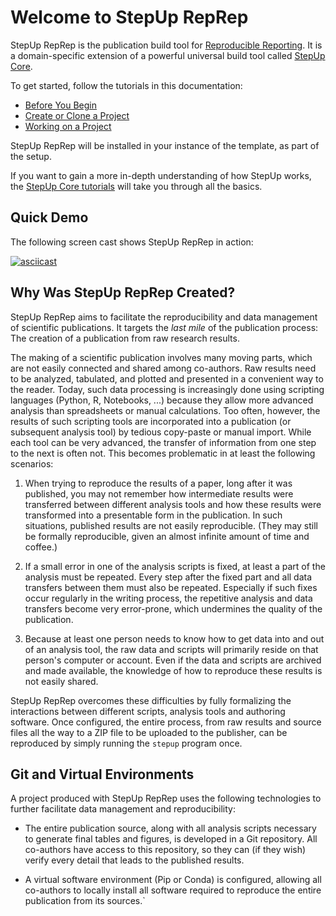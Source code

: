 # Welcome to StepUp RepRep

StepUp RepRep is the publication build tool for [Reproducible Reporting](https://github.com/reproducible-reporting).
It is a domain-specific extension of a powerful universal build tool called [StepUp Core](https://reproducible-reporting.github.io/stepup-core/).

To get started, follow the tutorials in this documentation:

- [Before You Begin](tutorials/before_you_begin.md)
- [Create or Clone a Project](tutorials/create_or_clone_a_project.md)
- [Working on a Project](tutorials/working_on_a_project.md)

StepUp RepRep will be installed in your instance of the template, as part of the setup.

If you want to gain a more in-depth understanding of how StepUp works, the [StepUp Core tutorials](https://reproducible-reporting.github.io/stepup-core/getting_started/introduction/) will take you through all the basics.


## Quick Demo

The following screen cast shows StepUp RepRep in action:

[![asciicast](https://asciinema.org/a/656515.svg)](https://asciinema.org/a/656515)

## Why Was StepUp RepRep Created?

StepUp RepRep aims to facilitate the reproducibility and data management of scientific publications.
It targets the *last mile* of the publication process:
The creation of a publication from raw research results.

The making of a scientific publication involves many moving parts, which are not easily connected and shared among co-authors.
Raw results need to be analyzed, tabulated, and plotted and presented in a convenient way to the reader.
Today, such data processing is increasingly done using scripting languages (Python, R, Notebooks, ...) because they allow more advanced analysis than spreadsheets or manual calculations.
Too often, however, the results of such scripting tools are incorporated into a publication (or subsequent analysis tool) by tedious copy-paste or manual import.
While each tool can be very advanced, the transfer of information from one step to the next is often not.
This becomes problematic in at least the following scenarios:

1. When trying to reproduce the results of a paper, long after it was published,
   you may not remember how intermediate results were transferred between different analysis tools
   and how these results were transformed into a presentable form in the publication.
   In such situations, published results are not easily reproducible.
   (They may still be formally reproducible, given an almost infinite amount of time and coffee.)

2. If a small error in one of the analysis scripts is fixed,
   at least a part of the analysis must be repeated.
   Every step after the fixed part and all data transfers between them must also be repeated.
   Especially if such fixes occur regularly in the writing process,
   the repetitive analysis and data transfers become very error-prone,
   which undermines the quality of the publication.

3. Because at least one person needs to know how to get data into and out of an analysis tool,
   the raw data and scripts will primarily reside on that person's computer or account.
   Even if the data and scripts are archived and made available,
   the knowledge of how to reproduce these results is not easily shared.

StepUp RepRep overcomes these difficulties by fully formalizing the interactions between different scripts, analysis tools and authoring software.
Once configured, the entire process, from raw results and source files all the way to a ZIP file to be uploaded to the publisher, can be reproduced by simply running the `stepup` program once.


## Git and Virtual Environments

A project produced with StepUp RepRep uses the following technologies
to further facilitate data management and reproducibility:

- The entire publication source,
  along with all analysis scripts necessary to generate final tables and figures,
  is developed in a Git repository.
  All co-authors have access to this repository,
  so they can (if they wish) verify every detail that leads to the published results.

- A virtual software environment (Pip or Conda) is configured,
  allowing all co-authors to locally install all software required to reproduce
  the entire publication from its sources.`
